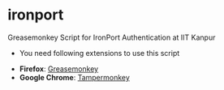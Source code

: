# ironport

Greasemonkey Script for IronPort Authentication at IIT Kanpur

* You need following extensions to use this script
- **Firefox**: [Greasemonkey](https://addons.mozilla.org/en-US/firefox/addon/greasemonkey/)
- **Google Chrome**: [Tampermonkey](https://chrome.google.com/webstore/detail/tampermonkey/dhdgffkkebhmkfjojejmpbldmpobfkfo?hl=en)


